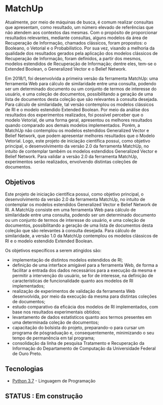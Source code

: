 # MatchUp

Atualmente, por meio de máquinas de busca, é comum realizar consultas que apresentam, como resultado, um número elevado de referências que não atendem aos contextos das mesmas. Com o propósito de proporcionar resultados relevantes, mediante consultas, alguns modelos da área de Recuperação de Informação, chamados clássicos, foram propostos: o Booleano, o Vetorial e o Probabilístico. Por sua vez, visando a melhoria da qualidade dos resultados gerados pela aplicação dos modelos clássicos de Recuperação de Informação, foram definidos, a partir dos mesmos, modelos estendidos de Recuperação de Informação; dentre eles, tem-se o Extended Boolean, o Generalized Vector e o Belief Network. 
 
Em 2018/1, foi desenvolvida a primeira versão da ferramenta MatchUp: uma ferramenta Web para cálculo de similaridade entre uma consulta, podendo ser um determinado documento ou um conjunto de termos de interesse do usuário, e uma coleção de documentos, possibilitando a geração de uma lista de documentos desta coleção que são relevantes à consulta desejada. Para cálculo de similaridade, tal versão contemplou os modelos clássicos de RI e o modelo estendido Extended Boolean. Por meio da análise dos resultados dos experimentos realizados, foi possível perceber que o modelo Vetorial, de uma forma geral, apresentou os melhores resultados quando comparado aos demais modelos implementados. Porém, a MatchUp não contemplou os modelos estendidos Generalized Vector e Belief Network, que podem apresentar melhores resultados que o Modelo Vetorial. Logo, este projeto de iniciação científica possui, como objetivo principal, o desenvolvimento da versão 2.0 da ferramenta MatchUp, no intuito de contemplar também os modelos estendidos Generalized Vector e Belief Network. Para validar a versão 2.0 da ferramenta MatchUp, experimentos serão realizados, envolvendo distintas coleções de documentos. 
 
 

## Objetivos

Este projeto de iniciação científica possui, como objetivo principal, o desenvolvimento da versão 2.0 da ferramenta MatchUp, no intuito de contemplar os modelos estendidos Generalized Vector e Belief Network de RI. A MatchUp consiste em uma ferramenta Web para cálculo de similaridade entre uma consulta, podendo ser um determinado documento ou um conjunto de termos de interesse do usuário, e uma coleção de documentos, possibilitando a geração de uma lista de documentos desta coleção que são relevantes à consulta desejada. Para cálculo de similaridade, a versão 1.0 da MatchUp contemplou os modelos clássicos de RI e o modelo estendido Extended Boolean. 
 
Os objetivos específicos a serem atingidos são:
- implementação de distintos modelos estendidos de RI;
- definição de uma interface amigável para a ferramenta Web, de forma a facilitar a entrada dos dados necessários para a execução da mesma e permitir a intervenção do usuário, se for de interesse, na definição de características de funcionalidade quanto aos modelos de RI implementados;
- realização de experimentos de validação da ferramenta Web desenvolvida, por meio da execução da mesma para distintas coleções de documentos;
- estudo comparativo da eficácia dos modelos de RI implementados, com base nos resultados experimentais obtidos;
- levantamento de dados estatísticos quanto aos termos presentes em uma determinada coleção de documentos;
- capacitação do bolsista do projeto, preparando-o para cursar um programa de pósgraduação e, consequentemente, minimizando o seu tempo de permanência em tal programa;
- consolidação da linha de pesquisa Tratamento e Recuperação da Informação do Departamento de Computação da Universidade Federal de Ouro Preto. 

## Tecnologias 
* [Python 3.7](https://www.python.org/) - Linguagem de Programação

## STATUS : Em construção
